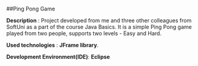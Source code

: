 ##Ping Pong Game

**Description** : Project developed from me and three other colleagues from SoftUni as a part of the course Java Basics. It is a simple Ping Pong game played from two people, supports two levels - Easy and Hard. 

**Used technologies** : **JFrame library**. 

**Development Environment(IDE)**: **Eclipse**